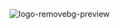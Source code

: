 ![logo-removebg-preview](https://github.com/user-attachments/assets/d81e16cc-7de8-48a8-baa5-0bc202339a09)

